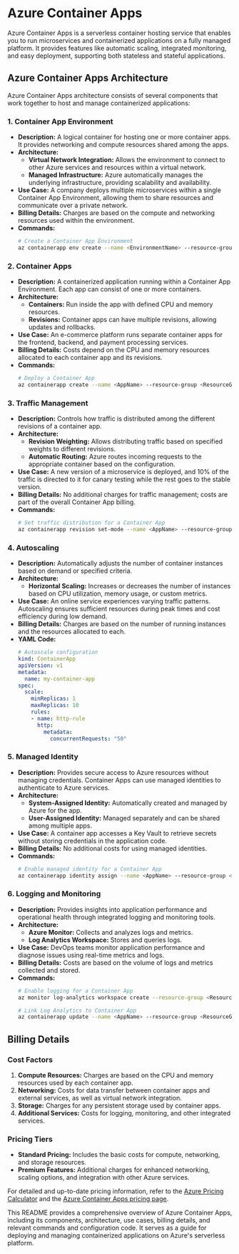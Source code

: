 # Azure Container Apps

Azure Container Apps is a serverless container hosting service that enables you to run microservices and containerized applications on a fully managed platform. It provides features like automatic scaling, integrated monitoring, and easy deployment, supporting both stateless and stateful applications.

## Azure Container Apps Architecture

Azure Container Apps architecture consists of several components that work together to host and manage containerized applications:

### 1. Container App Environment
   - **Description:** A logical container for hosting one or more container apps. It provides networking and compute resources shared among the apps.
   - **Architecture:** 
     - **Virtual Network Integration:** Allows the environment to connect to other Azure services and resources within a virtual network.
     - **Managed Infrastructure:** Azure automatically manages the underlying infrastructure, providing scalability and availability.
   - **Use Case:** A company deploys multiple microservices within a single Container App Environment, allowing them to share resources and communicate over a private network.
   - **Billing Details:** Charges are based on the compute and networking resources used within the environment.
   - **Commands:**
     ```bash
     # Create a Container App Environment
     az containerapp env create --name <EnvironmentName> --resource-group <ResourceGroupName> --location <Location>
     ```

### 2. Container Apps
   - **Description:** A containerized application running within a Container App Environment. Each app can consist of one or more containers.
   - **Architecture:** 
     - **Containers:** Run inside the app with defined CPU and memory resources.
     - **Revisions:** Container apps can have multiple revisions, allowing updates and rollbacks.
   - **Use Case:** An e-commerce platform runs separate container apps for the frontend, backend, and payment processing services.
   - **Billing Details:** Costs depend on the CPU and memory resources allocated to each container app and its revisions.
   - **Commands:**
     ```bash
     # Deploy a Container App
     az containerapp create --name <AppName> --resource-group <ResourceGroupName> --environment <EnvironmentName> --image <ImageName>
     ```

### 3. Traffic Management
   - **Description:** Controls how traffic is distributed among the different revisions of a container app.
   - **Architecture:** 
     - **Revision Weighting:** Allows distributing traffic based on specified weights to different revisions.
     - **Automatic Routing:** Azure routes incoming requests to the appropriate container based on the configuration.
   - **Use Case:** A new version of a microservice is deployed, and 10% of the traffic is directed to it for canary testing while the rest goes to the stable version.
   - **Billing Details:** No additional charges for traffic management; costs are part of the overall Container App billing.
   - **Commands:**
     ```bash
     # Set traffic distribution for a Container App
     az containerapp revision set-mode --name <AppName> --resource-group <ResourceGroupName> --mode multiple
     ```

### 4. Autoscaling
   - **Description:** Automatically adjusts the number of container instances based on demand or specified criteria.
   - **Architecture:** 
     - **Horizontal Scaling:** Increases or decreases the number of instances based on CPU utilization, memory usage, or custom metrics.
   - **Use Case:** An online service experiences varying traffic patterns. Autoscaling ensures sufficient resources during peak times and cost efficiency during low demand.
   - **Billing Details:** Charges are based on the number of running instances and the resources allocated to each.
   - **YAML Code:**
     ```yaml
     # Autoscale configuration
     kind: ContainerApp
     apiVersion: v1
     metadata:
       name: my-container-app
     spec:
       scale:
         minReplicas: 1
         maxReplicas: 10
         rules:
         - name: http-rule
           http:
             metadata:
               concurrentRequests: "50"
     ```

### 5. Managed Identity
   - **Description:** Provides secure access to Azure resources without managing credentials. Container Apps can use managed identities to authenticate to Azure services.
   - **Architecture:** 
     - **System-Assigned Identity:** Automatically created and managed by Azure for the app.
     - **User-Assigned Identity:** Managed separately and can be shared among multiple apps.
   - **Use Case:** A container app accesses a Key Vault to retrieve secrets without storing credentials in the application code.
   - **Billing Details:** No additional costs for using managed identities.
   - **Commands:**
     ```bash
     # Enable managed identity for a Container App
     az containerapp identity assign --name <AppName> --resource-group <ResourceGroupName> --identity [system|user]
     ```

### 6. Logging and Monitoring
   - **Description:** Provides insights into application performance and operational health through integrated logging and monitoring tools.
   - **Architecture:** 
     - **Azure Monitor:** Collects and analyzes logs and metrics.
     - **Log Analytics Workspace:** Stores and queries logs.
   - **Use Case:** DevOps teams monitor application performance and diagnose issues using real-time metrics and logs.
   - **Billing Details:** Costs are based on the volume of logs and metrics collected and stored.
   - **Commands:**
     ```bash
     # Enable logging for a Container App
     az monitor log-analytics workspace create --resource-group <ResourceGroupName> --workspace-name <WorkspaceName>

     # Link Log Analytics to Container App
     az containerapp update --name <AppName> --resource-group <ResourceGroupName> --logs-workspace-id <WorkspaceId>
     ```

## Billing Details

### Cost Factors

1. **Compute Resources:** Charges are based on the CPU and memory resources used by each container app.
2. **Networking:** Costs for data transfer between container apps and external services, as well as virtual network integration.
3. **Storage:** Charges for any persistent storage used by container apps.
4. **Additional Services:** Costs for logging, monitoring, and other integrated services.

### Pricing Tiers

- **Standard Pricing:** Includes the basic costs for compute, networking, and storage resources.
- **Premium Features:** Additional charges for enhanced networking, scaling options, and integration with other Azure services.

For detailed and up-to-date pricing information, refer to the [Azure Pricing Calculator](https://azure.microsoft.com/en-us/pricing/calculator/) and the [Azure Container Apps pricing page](https://azure.microsoft.com/en-us/pricing/details/container-apps/).

This README provides a comprehensive overview of Azure Container Apps, including its components, architecture, use cases, billing details, and relevant commands and configuration code. It serves as a guide for deploying and managing containerized applications on Azure's serverless platform.
